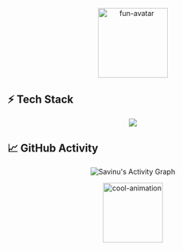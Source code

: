 <!-- Animated Fun Avatar -->
<p align="center">
  <img src="https://media.giphy.com/media/13HgwGsXF0aiGY/giphy.gif" alt="fun-avatar" width="140"/>
</p>


## ⚡ Tech Stack

<div align="center">
  <img src="https://skillicons.dev/icons?i=python,cpp,js,java,react,nextjs,fastapi,flask,aws,docker,git,tensorflow,pytorch,mongodb,redis,postgres,firebase,githubactions" />
</div>


## 📈 GitHub Activity

<p align="center">
  <img src="https://github-readme-activity-graph.vercel.app/graph?username=SaviNimz&theme=tokyo-night&hide_border=true" alt="Savinu's Activity Graph"/>
</p>



<p align="center">
  <img src="https://media.giphy.com/media/3o7aD2saalBwwftBIY/giphy.gif" width="120" alt="cool-animation"/>
</p>

<!--

-->
